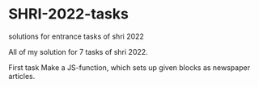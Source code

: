 # SHRI-2022-tasks
solutions for entrance tasks of shri 2022

All of my solution for 7 tasks of shri 2022.

First task
Make a JS-function, which sets up given blocks as newspaper articles.

